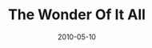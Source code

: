 ---
layout: music 
title: "The Wonder Of It All"
date: 2010-05-10 
description: "Song from the Lavish series."
audio: "http://s3.amazonaws.com/crossroads-media/music/audio/02%20The%20Wonder%20Of%20It%20all.mp3"
audio-duration: "03:38"
src: "http://s3.amazonaws.com/crossroads-media/images/DefaultVideoImage.jpg"
---